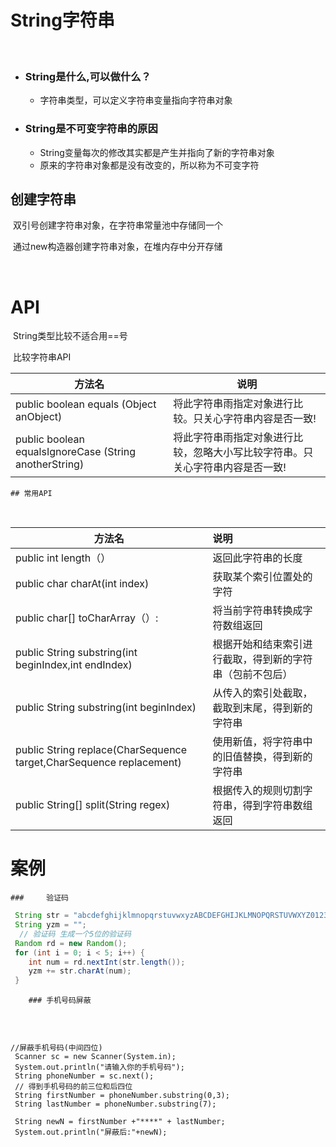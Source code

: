 # String字符串

​	

* ### String是什么,可以做什么？
  
  * 字符串类型，可以定义字符串变量指向字符串对象



 * ### String是不可变字符串的原因
      
      * String变量每次的修改其实都是产生并指向了新的字符串对象
      * 原来的字符串对象都是没有改变的，所以称为不可变字符



## 创建字符串	

​		双引号创建字符串对象，在字符串常量池中存储同一个 

​		通过new构造器创建字符串对象，在堆内存中分开存储

​	



# API

​	String类型比较不适合用==号

​	比较字符串API	

| 方法名                                                 | 说明                                                         |
| ------------------------------------------------------ | ------------------------------------------------------------ |
| public boolean equals (Object anObject)                | 将此字符串雨指定对象进行比较。只关心字符串内容是否一致!      |
| public boolean equalsIgnoreCase (String anotherString) | 将此字符串雨指定对象进行比较，忽略大小写比较字符串。只关心字符串内容是否一致! |



	## 常用API

​	

| 方法名                                                       | 说明                                                     |
| ------------------------------------------------------------ | :------------------------------------------------------- |
| public int length（）                                        | 返回此字符串的长度                                       |
| public char charAt(int index)                                | 获取某个索引位置处的字符                                 |
| public char[] toCharArray（）:                               | 将当前字符串转换成字符数组返回                           |
| public String substring(int beginIndex,int endIndex)         | 根据开始和结束索引进行截取，得到新的字符串（包前不包后） |
| public String substring(int beginIndex)                      | 从传入的索引处截取，截取到末尾，得到新的字符串           |
| public String replace(CharSequence target,CharSequence replacement) | 使用新值，将字符串中的旧值替换，得到新的字符串           |
| public String[] split(String regex)                          | 根据传入的规则切割字符串，得到字符串数组返回             |



# 案例

 	### 	验证码		

```java
 String str = "abcdefghijklmnopqrstuvwxyzABCDEFGHIJKLMNOPQRSTUVWXYZ0123456789";
 String yzm = "";
  // 验证码 生成一个5位的验证码
 Random rd = new Random();
 for (int i = 0; i < 5; i++) {
 	int num = rd.nextInt(str.length());
    yzm += str.charAt(num);
 }

```



		### 手机号码屏蔽

​		

```

//屏蔽手机号码(中间四位)
 Scanner sc = new Scanner(System.in);
 System.out.println("请输入你的手机号码");
 String phoneNumber = sc.next();
 // 得到手机号码的前三位和后四位
 String firstNumber = phoneNumber.substring(0,3);
 String lastNumber = phoneNumber.substring(7);
 
 String newN = firstNumber +"****" + lastNumber;
 System.out.println("屏蔽后:"+newN);
```

